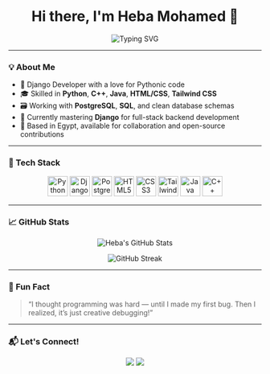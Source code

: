 <h1 align="center">Hi there, I'm Heba Mohamed 👋</h1>

<p align="center">
  <img src="https://readme-typing-svg.herokuapp.com?font=Fira+Code&duration=3000&pause=1000&color=6A5ACD&center=true&vCenter=true&width=435&lines=Backend+Developer;Django+is+my+Superpower;Loves+clean+code+%F0%9F%92%BB;Building+beautiful+backend+architectures" alt="Typing SVG" />
</p>

---

### 💡 About Me

- 🐍 Django Developer with a love for Pythonic code  
- 🎓 Skilled in **Python**, **C++**, **Java**, **HTML/CSS**, **Tailwind CSS**  
- 🗃️ Working with **PostgreSQL**, **SQL**, and clean database schemas  
- 🔧 Currently mastering **Django** for full-stack backend development  
- 📍 Based in Egypt, available for collaboration and open-source contributions  

---

### 🚀 Tech Stack

<p align="center">
  <img src="https://cdn.jsdelivr.net/gh/devicons/devicon/icons/python/python-original.svg" width="40" alt="Python" />
  <img src="https://cdn.jsdelivr.net/gh/devicons/devicon/icons/django/django-plain.svg" width="40" alt="Django" />
  <img src="https://cdn.jsdelivr.net/gh/devicons/devicon/icons/postgresql/postgresql-original.svg" width="40" alt="PostgreSQL" />
  <img src="https://cdn.jsdelivr.net/gh/devicons/devicon/icons/html5/html5-original.svg" width="40" alt="HTML5" />
  <img src="https://cdn.jsdelivr.net/gh/devicons/devicon/icons/css3/css3-original.svg" width="40" alt="CSS3" />
  <img src="https://www.vectorlogo.zone/logos/tailwindcss/tailwindcss-icon.svg" width="40" alt="TailwindCSS" />
  <img src="https://cdn.jsdelivr.net/gh/devicons/devicon/icons/java/java-original.svg" width="40" alt="Java" />
  <img src="https://cdn.jsdelivr.net/gh/devicons/devicon/icons/cplusplus/cplusplus-original.svg" width="40" alt="C++" />
</p>

---

### 📈 GitHub Stats

<p align="center">
  <img src="https://github-readme-stats.vercel.app/api?username=heba-mohamed&show_icons=true&theme=radical" alt="Heba's GitHub Stats" />
</p>

<p align="center">
  <img src="https://github-readme-streak-stats.herokuapp.com?user=heba-mohamed&theme=radical&date_format=M%20j%5B%2C%20Y%5D" alt="GitHub Streak" />
</p>

---

### 🧠 Fun Fact

> “I thought programming was hard — until I made my first bug. Then I realized, it’s just creative debugging!”

---

### 📬 Let's Connect!

<p align="center">
  <a href="mailto:your.email@example.com"><img src="https://img.shields.io/badge/Email-D14836?style=for-the-badge&logo=gmail&logoColor=white" /></a>
  <a href="https://www.linkedin.com/in/heba-mohamed" target="_blank"><img src="https://img.shields.io/badge/LinkedIn-blue?style=for-the-badge&logo=linkedin&logoColor=white" /></a>
</p>
